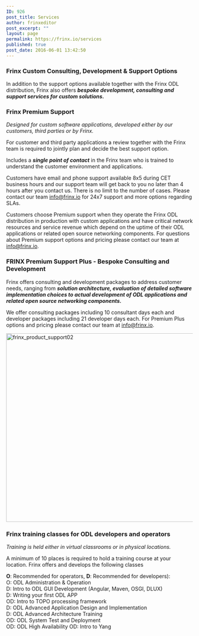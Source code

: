 ```yaml
---
ID: 926
post_title: Services
author: frinxeditor
post_excerpt: ""
layout: page
permalink: https://frinx.io/services
published: true
post_date: 2016-06-01 13:42:50
---
```

### Frinx Custom Consulting, Development & Support Options

In addition to the support options available together with the Frinx ODL distribution, Frinx also offers ***bespoke development, consulting and support services for custom solutions.***

### Frinx Premium Support

*Designed for custom software applications, developed either by our customers, third parties or by Frinx.*

For customer and third party applications a review together with the Frinx team is required to jointly plan and decide the best support option.

Includes a ***single point of contact*** in the Frinx team who is trained to understand the customer environment and applications.

Customers have email and phone support available 8x5 during CET business hours and our support team will get back to you no later than 4 hours after you contact us. There is no limit to the number of cases. Please contact our team <info@frinx.io> for 24x7 support and more options regarding SLAs.

Customers choose Premium support when they operate the Frinx ODL distribution in production with custom applications and have critical network resources and service revenue which depend on the uptime of their ODL applications or related open source networking components. For questions about Premium support options and pricing please contact our team at <info@frinx.io>.

### FRINX Premium Support Plus - Bespoke Consulting and Development

Frinx offers consulting and development packages to address customer needs, ranging from ***solution architecture, evaluation of detailed software implementation choices to actual development of ODL applications and related open source networking components.***

We offer consulting packages including 10 consultant days each and developer packages including 21 developer days each. For Premium Plus options and pricing please contact our team at <info@frinx.io>.

<img class="aligncenter size-large wp-image-1566" src="https://frinx.io/wp-content/uploads/2016/06/frinx_product_support02-1030x509.png" alt="frinx_product_support02" width="1030" height="509" />

### Frinx training classes for ODL developers and operators

*Training is held either in virtual classrooms or in physical locations.*

A minimum of 10 places is required to hold a training course at your location. Frinx offers and develops the following classes

**O**: Recommended for operators, **D**: Recommended for developers):  
O: ODL Administration & Operation  
D: Intro to ODL GUI Development (Angular, Maven, OSGI, DLUX)  
D: Writing your first ODL APP  
OD: Intro to TOPO processing framework  
D: ODL Advanced Application Design and Implementation  
D: ODL Advanced Architecture Training  
OD: ODL System Test and Deployment  
OD: ODL High Availability OD: Intro to Yang